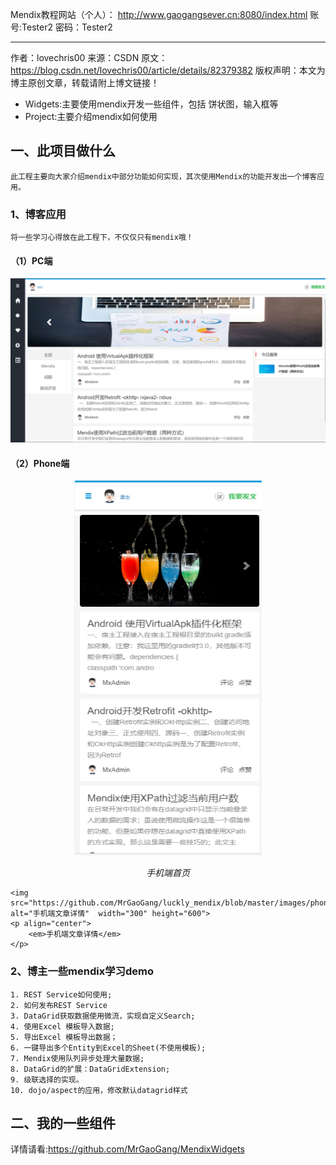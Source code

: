 Mendix教程网站（个人）：
http://www.gaogangsever.cn:8080/index.html
账号:Tester2
密码：Tester2


--------------------- 
作者：lovechris00 
来源：CSDN 
原文：https://blog.csdn.net/lovechris00/article/details/82379382 
版权声明：本文为博主原创文章，转载请附上博文链接！

- Widgets:主要使用mendix开发一些组件，包括 饼状图，输入框等
- Project:主要介绍mendix如何使用


## 一、此项目做什么

    此工程主要向大家介绍mendix中部分功能如何实现，其次使用Mendix的功能开发出一个博客应用。
    
### 1、博客应用
    将一些学习心得放在此工程下，不仅仅只有mendix哦！
 
#### （1）PC端
![PC端图片](https://github.com/MrGaoGang/luckly_mendix/blob/master/images/main.png)

#### （2）Phone端

<p align="center">
    <img src="https://github.com/MrGaoGang/luckly_mendix/blob/master/images/phone.png" alt="手机端首页"  width="300" height="600">
    <p align="center">
        <em>手机端首页</em>
    </p>
    
    <img src="https://github.com/MrGaoGang/luckly_mendix/blob/master/images/phone_detail.png" alt="手机端文章详情"  width="300" height="600">
    <p align="center">
        <em>手机端文章详情</em>
    </p>
</p>


### 2、博主一些mendix学习demo
    1. REST Service如何使用;
    2. 如何发布REST Service
    3. DataGrid获取数据使用微流，实现自定义Search;
    4. 使用Excel 模板导入数据;
    5. 导出Excel 模板导出数据；
    6. 一键导出多个Entity到Excel的Sheet(不使用模板);
    7. Mendix使用队列异步处理大量数据;
    8. DataGrid的扩展：DataGridExtension;
    9. 级联选择的实现。
    10. dojo/aspect的应用，修改默认datagrid样式



## 二、我的一些组件
详情请看:https://github.com/MrGaoGang/MendixWidgets

